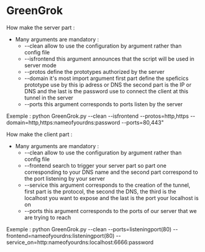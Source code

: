 # GreenGrok

How make the server part : 

- Many arguments are mandatory :
    - --clean allow to use the configuration by argument rather than config file
    - --isfrontend this argument announces that the script will be used in server mode
    - --protos define the prototypes authorized by the server
    - --domain it's most import argument first part define the speficics prototype use by this ip adress or DNS the second part is the IP or DNS and the last is the password use to connect the client at this tunnel in the server
    - --ports this argument corresponds to ports listen by the server

Exemple :
    python GreenGrok.py --clean --isfrontend --protos=http,https --domain=http,https:nameofyourdns:password --ports=80,443"

How make the client part : 

- Many arguments are mandatory :
    - --clean allow to use the configuration by argument rather than config file
    - --frontend search to trigger your server part so part one corresponding to your DNS name and the second part correspond to the port listening by your server
    - --service this argument corresponds to the creation of the tunnel, first part is the protocol, the second the DNS, the third is the localhost you want to expose and the last is the port your localhost is on
    - --ports this argument corresponds to the ports of our server that we are trying to reach


Exemple :
    python GreenGrok.py --clean --ports=listeningport(80) --frontend=nameofyourdns:listeningport(80) --service_on=http:nameofyourdns:localhost:6666:password
